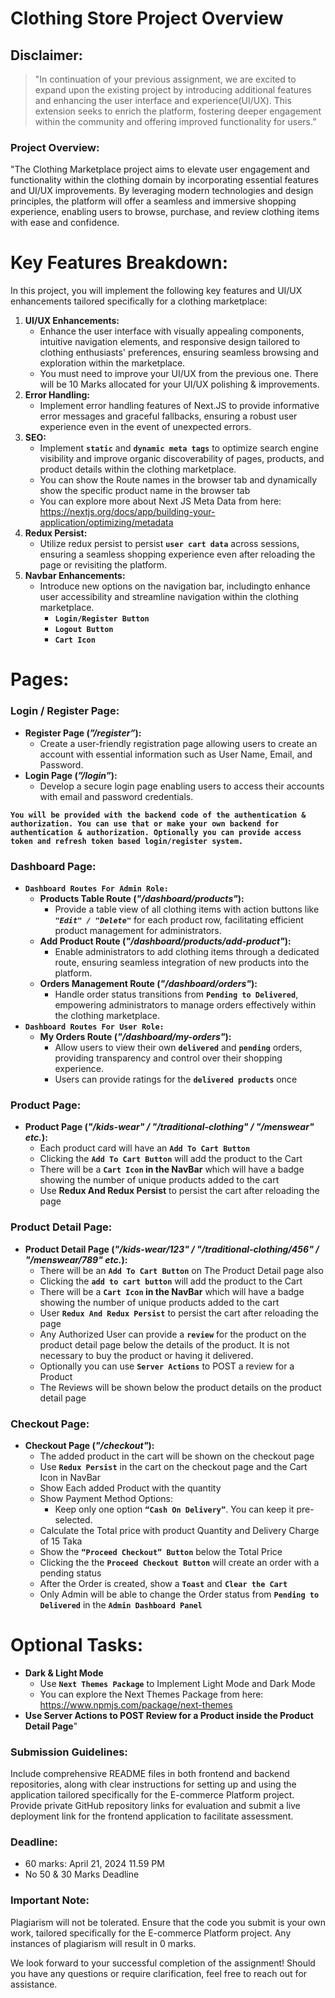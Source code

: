 # **Clothing Store Project Overview**

## **Disclaimer:**

> "In continuation of your previous assignment, we are excited to expand upon the existing project by introducing additional features and enhancing the user interface and experience(UI/UX). This extension seeks to enrich the platform, fostering deeper engagement within the community and offering improved functionality for users.”
> 

### **Project Overview:**

"The Clothing Marketplace project aims to elevate user engagement and functionality within the clothing domain by incorporating essential features and UI/UX improvements. By leveraging modern technologies and design principles, the platform will offer a seamless and immersive shopping experience, enabling users to browse, purchase, and review clothing items with ease and confidence.

# **Key Features Breakdown:**

In this project, you will implement the following key features and UI/UX enhancements tailored specifically for a clothing marketplace:

1. **UI/UX Enhancements:**
    - Enhance the user interface with visually appealing components, intuitive navigation elements, and responsive design tailored to clothing enthusiasts' preferences, ensuring seamless browsing and exploration within the marketplace.
    - You must need to improve your UI/UX from the previous one. There will be 10 Marks allocated for your UI/UX polishing & improvements.
2. **Error Handling:**
    - Implement error handling features of Next.JS to provide informative error messages and graceful fallbacks, ensuring a robust user experience even in the event of unexpected errors.
3. **SEO:**
    - Implement **`static`** and **`dynamic meta tags`** to optimize search engine visibility and improve organic discoverability of pages, products, and product details within the clothing marketplace.
    - You can show the Route names in the browser tab and dynamically show the specific product name in the browser tab
    - You can explore more about Next JS Meta Data from here:
    https://nextjs.org/docs/app/building-your-application/optimizing/metadata
4. **Redux Persist:**
    - Utilize redux persist to persist **`user cart data`** across sessions, ensuring a seamless shopping experience even after reloading the page or revisiting the platform.
5. **Navbar Enhancements:**
    - Introduce new options on the navigation bar, includingto enhance user accessibility and streamline navigation within the clothing marketplace.
        - **`Login/Register Button`**
        - **`Logout Button`**
        - **`Cart Icon`**

# **Pages:**

### **Login / Register Page:**

- **Register Page (*”/register”*):**
    - Create a user-friendly registration page allowing users to create an account with essential information such as User Name, Email, and Password.
- **Login Page (*”/login”*):**
    - Develop a secure login page enabling users to access their accounts with email and password credentials.

**`You will be provided with the backend code of the authentication & authorization. You can use that or make your own backend for authentication & authorization. Optionally you can provide access token and refresh token based login/register system.`**

### **Dashboard Page:**

- **`Dashboard Routes For Admin Role:`**
    - **Products Table Route (*"/dashboard/products"*):**
        - Provide a table view of all clothing items with action buttons like ***`"Edit" / "Delete"`*** for each product row, facilitating efficient product management for administrators.
    - **Add Product Route (*"/dashboard/products/add-product"*):**
        - Enable administrators to add clothing items through a dedicated route, ensuring seamless integration of new products into the platform.
    - **Orders Management Route (*"/dashboard/orders"*):**
        - Handle order status transitions from **`Pending to Delivered`**, empowering administrators to manage orders effectively within the clothing marketplace.
- **`Dashboard Routes For User Role:`**
    - **My Orders Route (*"/dashboard/my-orders"*):**
        - Allow users to view their own **`delivered`** and **`pending`** orders, providing transparency and control over their shopping experience.
        - Users can provide ratings for the **`delivered products`** once

### **Product Page:**

- **Product Page (*"/kids-wear" / "/traditional-clothing" / "/menswear" etc.*):**
    - Each product card will have an **`Add To Cart Button`**
    - Clicking the **`Add To Cart Button`** will add the product to the Cart
    - There will be a **`Cart Icon` in the NavBar** which will have a badge showing the number of unique products added to the cart
    - Use **Redux And Redux Persist** to persist the cart after reloading the page

### **Product Detail Page:**

- **Product Detail Page (*"/kids-wear/123" / "/traditional-clothing/456" / "/menswear/789" etc.*):**
    - There will be an **`Add To Cart Button`** on The Product Detail page also
    - Clicking the **`add to cart button`** will add the product to the Cart
    - There will be a **`Cart Icon` in the NavBar** which will have a badge showing the number of unique products added to the cart
    - User **`Redux And Redux Persist`** to persist the cart after reloading the page
    - Any Authorized User can provide a **`review`** for the product on the product detail page below the details of the product. It is not necessary to buy the product or having it delivered.
    - Optionally you can use **`Server Actions`** to POST a review for a Product
    - The Reviews will be shown below the product details on the product detail page

### **Checkout Page:**

- **Checkout Page (*"/checkout"*):**
    - The added product in the cart will be shown on the checkout page
    - Use **`Redux Persist`** in the cart on the checkout page and the Cart Icon in NavBar
    - Show Each added Product with the quantity
    - Show Payment Method Options:
        - Keep only one option **`“Cash On Delivery”`**. You can keep it pre-selected.
    - Calculate the Total price with product Quantity and Delivery Charge of 15 Taka
    - Show the **`“Proceed Checkout” Button`** below the Total Price
    - Clicking the the **`Proceed Checkout Button`** will create an order with a pending status
    - After the Order is created, show a **`Toast`** and **`Clear the Cart`**
    - Only Admin will be able to change the Order status from **`Pending to Delivered`** in the **`Admin Dashboard Panel`**

# **Optional Tasks:**

- **Dark & Light Mode**
    - Use **`Next Themes Package`** to Implement Light Mode and Dark Mode
    - You can explore the Next Themes Package from here:
    https://www.npmjs.com/package/next-themes
- **Use Server Actions to POST Review for a Product inside the Product Detail Page**"

### **Submission Guidelines:**

Include comprehensive README files in both frontend and backend repositories, along with clear instructions for setting up and using the application tailored specifically for the E-commerce Platform project. Provide private GitHub repository links for evaluation and submit a live deployment link for the frontend application to facilitate assessment.

### **Deadline:**

- 60 marks: April 21, 2024 11.59 PM
- No 50 & 30 Marks Deadline

### **Important Note:**

Plagiarism will not be tolerated. Ensure that the code you submit is your own work, tailored specifically for the E-commerce Platform project. Any instances of plagiarism will result in 0 marks.

We look forward to your successful completion of the assignment! Should you have any questions or require clarification, feel free to reach out for assistance.